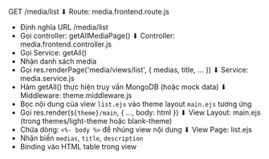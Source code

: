 






GET /media/list
   ⬇
Route: media.frontend.route.js
   - Định nghĩa URL /media/list
   - Gọi controller: getAllMediaPage()
   ⬇
Controller: media.frontend.controller.js
   - Gọi Service: getAll()
   - Nhận danh sách media
   - Gọi res.renderPage('media/views/list', { medias, title, ... })
   ⬇
Service: media.service.js
   - Hàm getAll() thực hiện truy vấn MongoDB (hoặc mock data)
   ⬇
Middleware: theme.middleware.js
   - Bọc nội dung của view `list.ejs` vào theme layout `main.ejs` tương ứng
   - Gọi res.render(`${theme}/main`, { ..., body: html })
   ⬇
View Layout: main.ejs (trong themes/light-theme hoặc blank-theme)
   - Chứa dòng: `<%- body %>` để nhúng view nội dung
   ⬇
View Page: list.ejs
   - Nhận biến `medias`, `title`, `description`
   - Binding vào HTML table trong view
